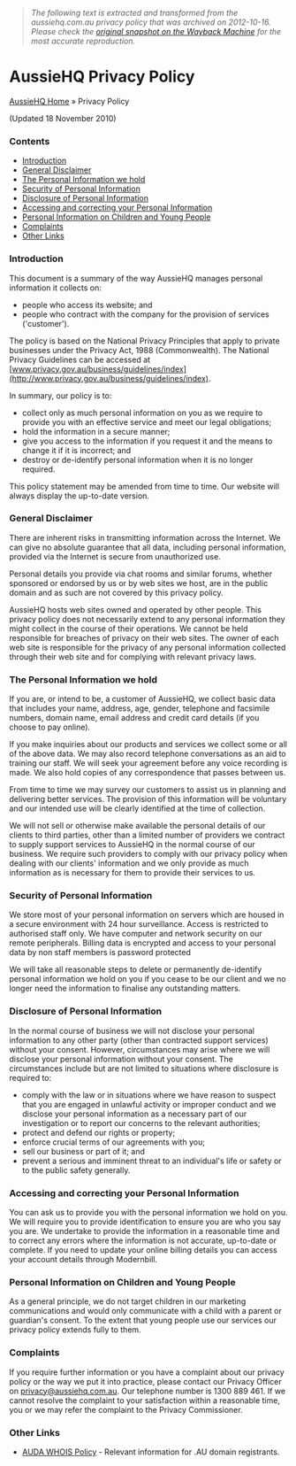> *The following text is extracted and transformed from the aussiehq.com.au privacy policy that was archived on 2012-10-16. Please check the [original snapshot on the Wayback Machine](https://web.archive.org/web/20121016125529id_/http%3A//www.aussiehq.com.au/privacy_policy) for the most accurate reproduction.*

# AussieHQ Privacy Policy

[AussieHQ Home](http://www.aussiehq.com.au/index.php) » Privacy Policy 

(Updated 18 November 2010) 

###  Contents 

  * [Introduction](http://www.aussiehq.com.au/privacy_policy/#intro)
  * [General Disclaimer](http://www.aussiehq.com.au/privacy_policy/#general)
  * [The Personal Information we hold](http://www.aussiehq.com.au/privacy_policy/#storage)
  * [Security of Personal Information](http://www.aussiehq.com.au/privacy_policy/#security)
  * [Disclosure of Personal Information](http://www.aussiehq.com.au/privacy_policy/#disclosure)
  * [Accessing and correcting your Personal Information](http://www.aussiehq.com.au/privacy_policy/#accessing)
  * [ Personal Information on Children and Young People](http://www.aussiehq.com.au/privacy_policy/#youngpeople)
  * [Complaints](http://www.aussiehq.com.au/privacy_policy/#compliants)
  * [Other Links](http://www.aussiehq.com.au/privacy_policy/#otherlinks)



###  Introduction 

This document is a summary of the way AussieHQ manages personal information it collects on: 

  * people who access its website; and 
  * people who contract with the company for the provision of services ('customer'). 



The policy is based on the National Privacy Principles that apply to private businesses under the Privacy Act, 1988 (Commonwealth). The National Privacy Guidelines can be accessed at [www.privacy.gov.au/business/guidelines/index](http://www.privacy.gov.au/business/guidelines/index).

In summary, our policy is to: 

  * collect only as much personal information on you as we require to provide you with an effective service and meet our legal obligations; 
  * hold the information in a secure manner; 
  * give you access to the information if you request it and the means to change it if it is incorrect; and 
  * destroy or de-identify personal information when it is no longer required. 



This policy statement may be amended from time to time. Our website will always display the up-to-date version. 

###  General Disclaimer 

There are inherent risks in transmitting information across the Internet. We can give no absolute guarantee that all data, including personal information, provided via the Internet is secure from unauthorized use. 

Personal details you provide via chat rooms and similar forums, whether sponsored or endorsed by us or by web sites we host, are in the public domain and as such are not covered by this privacy policy. 

AussieHQ hosts web sites owned and operated by other people. This privacy policy does not necessarily extend to any personal information they might collect in the course of their operations. We cannot be held responsible for breaches of privacy on their web sites. The owner of each web site is responsible for the privacy of any personal information collected through their web site and for complying with relevant privacy laws. 

###  The Personal Information we hold 

If you are, or intend to be, a customer of AussieHQ, we collect basic data that includes your name, address, age, gender, telephone and facsimile numbers, domain name, email address and credit card details (if you choose to pay online). 

If you make inquiries about our products and services we collect some or all of the above data. We may also record telephone conversations as an aid to training our staff. We will seek your agreement before any voice recording is made. We also hold copies of any correspondence that passes between us. 

From time to time we may survey our customers to assist us in planning and delivering better services. The provision of this information will be voluntary and our intended use will be clearly identified at the time of collection. 

We will not sell or otherwise make available the personal details of our clients to third parties, other than a limited number of providers we contract to supply support services to AussieHQ in the normal course of our business. We require such providers to comply with our privacy policy when dealing with our clients' information and we only provide as much information as is necessary for them to provide their services to us. 

###  Security of Personal Information 

We store most of your personal information on servers which are housed in a secure environment with 24 hour surveillance. Access is restricted to authorised staff only. We have computer and network security on our remote peripherals. Billing data is encrypted and access to your personal data by non staff members is password protected 

We will take all reasonable steps to delete or permanently de-identify personal information we hold on you if you cease to be our client and we no longer need the information to finalise any outstanding matters. 

###  Disclosure of Personal Information 

In the normal course of business we will not disclose your personal information to any other party (other than contracted support services) without your consent. However, circumstances may arise where we will disclose your personal information without your consent. The circumstances include but are not limited to situations where disclosure is required to: 

  * comply with the law or in situations where we have reason to suspect that you are engaged in unlawful activity or improper conduct and we disclose your personal information as a necessary part of our investigation or to report our concerns to the relevant authorities; 
  * protect and defend our rights or property; 
  * enforce crucial terms of our agreements with you; 
  * sell our business or part of it; and 
  * prevent a serious and imminent threat to an individual's life or safety or to the public safety generally. 



###  Accessing and correcting your Personal Information 

You can ask us to provide you with the personal information we hold on you. We will require you to provide identification to ensure you are who you say you are. We undertake to provide the information in a reasonable time and to correct any errors where the information is not accurate, up-to-date or complete. If you need to update your online billing details you can access your account details through Modernbill. 

###  Personal Information on Children and Young People 

As a general principle, we do not target children in our marketing communications and would only communicate with a child with a parent or guardian's consent. To the extent that young people use our services our privacy policy extends fully to them. 

###  Complaints 

If you require further information or you have a complaint about our privacy policy or the way we put it into practice, please contact our Privacy Officer on [privacy@aussiehq.com.au](mailto:privacy@aussiehq.com.au). Our telephone number is 1300 889 461. If we cannot resolve the complaint to your satisfaction within a reasonable time, you or we may refer the complaint to the Privacy Commissioner.

###  Other Links 

  * [AUDA WHOIS Policy](http://www.auda.org.au/whois-policy) \- Relevant information for .AU domain registrants.


